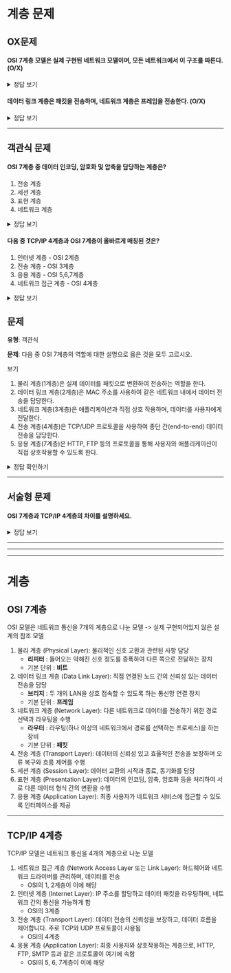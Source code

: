 # 계층 문제

## OX문제

#### OSI 7계층 모델은 실제 구현된 네트워크 모델이며, 모든 네트워크에서 이 구조를 따른다. (O/X)

<details> <summary>정답 보기</summary> X (OSI 7계층은 개념적 참조 모델이며, 실제 네트워크는 TCP/IP 모델을 주로 사용함) </details>

#### 데이터 링크 계층은 패킷을 전송하며, 네트워크 계층은 프레임을 전송한다. (O/X)

<details> <summary>정답 보기</summary> X (데이터 링크 계층은 프레임, 네트워크 계층은 패킷을 전송함) </details>

---

## 객관식 문제

#### OSI 7계층 중 데이터 인코딩, 암호화 및 압축을 담당하는 계층은?

1. 전송 계층
2. 세션 계층
3. 표현 계층
4. 네트워크 계층
<details> <summary>정답 보기</summary> 3. 표현 계층 </details>

#### 다음 중 TCP/IP 4계층과 OSI 7계층이 올바르게 매칭된 것은?

1. 인터넷 계층 - OSI 2계층
2. 전송 계층 - OSI 3계층
3. 응용 계층 - OSI 5,6,7계층
4. 네트워크 접근 계층 - OSI 4계층
<details> <summary>정답 보기</summary> 3. 응용 계층 - OSI 5,6,7계층 </details>

## 문제

**유형**: 객관식

**문제**: 다음 중 OSI 7계층의 역할에 대한 설명으로 옳은 것을 모두 고르시오.

보기

1. 물리 계층(1계층)은 실제 데이터를 패킷으로 변환하여 전송하는 역할을 한다.
2. 데이터 링크 계층(2계층)은 MAC 주소를 사용하여 같은 네트워크 내에서 데이터 전송을 담당한다.
3. 네트워크 계층(3계층)은 애플리케이션과 직접 상호 작용하며, 데이터를 사용자에게 전달한다.
4. 전송 계층(4계층)은 TCP/UDP 프로토콜을 사용하여 종단 간(end-to-end) 데이터 전송을 담당한다.
5. 응용 계층(7계층)은 HTTP, FTP 등의 프로토콜을 통해 사용자와 애플리케이션이 직접 상호작용할 수 있도록 한다.

<details>
<summary>정답 확인하기</summary>

**정답**: 2, 4, 5

**해설**

- 물리 계층(1계층): 데이터를 전기적(유선) 또는 무선(전파) 신호로 변환하여 실제 전송한다.
- 데이터 링크 계층(2계층): MAC 주소를 이용하여 같은 네트워크 내에서 신뢰성 있는 데이터 전송을 담당한다.
- 네트워크 계층(3계층): IP 주소를 사용하여 패킷을 목적지까지 전달하며, 경로 설정을 수행한다.
- 전송 계층(4계층): TCP/UDP 프로토콜을 사용하여 종단 간(end-to-end) 통신을 보장한다.
- 세션 계층(5계층): 통신 세션을 설정, 유지 및 종료하는 역할을 한다.
- 표현 계층(6계층): 데이터의 인코딩, 암호화, 압축 등을 수행하여 응용 계층과 하위 계층 간 변환을 돕는다.
- 응용 계층(7계층): HTTP, FTP, SMTP 등 사용자와 직접 상호작용하는 프로토콜을 포함한다.
</details>

---

## 서술형 문제

#### OSI 7계층과 TCP/IP 4계층의 차이를 설명하세요.

<details> <summary>정답 보기</summary> OSI 7계층은 네트워크 통신을 7단계로 나눈 개념적 모델이며, TCP/IP 4계층은 실제 구현된 네트워크 모델이다. TCP/IP 4계층은 OSI 7계층을 단순화하여 네트워크 접근 계층(1,2계층), 인터넷 계층(3계층), 전송 계층(4계층), 응용 계층(5,6,7계층)으로 구성된다. </details>

---

---

---

# 계층

## OSI 7계층

OSI 모델은 네트워크 통신을 7개의 계층으로 나눈 모델
-> 실제 구현되어있지 않은 설계의 참조 모델

1. 물리 계층 (Physical Layer): 물리적인 신호 교환과 관련된 사항 담당
   - **리피터** : 들어오는 약해진 신호 정도를 증폭하여 다른 쪽으로 전달하는 장치
   - 기본 단위 : **비트**
2. 데이터 링크 계층 (Data Link Layer): 직접 연결된 노드 간의 신뢰성 있는 데이터 전송을 담당
   - **브리지** : 두 개의 LAN을 상호 접속할 수 있도록 하는 통신망 연결 장치
   - 기본 단위 : **프레임**
3. 네트워크 계층 (Network Layer): 다른 네트워크로 데이터를 전송하기 위한 경로 선택과 라우팅을 수행
   - **라우터** : 라우팅(하나 이상의 네트워크에서 경로를 선택하는 프로세스)을 하는 장비
   - 기본 단위 : **패킷**
4. 전송 계층 (Transport Layer): 데이터의 신뢰성 있고 효율적인 전송을 보장하며 오류 복구와 흐름 제어를 수행
5. 세션 계층 (Session Layer): 데이터 교환의 시작과 종료, 동기화를 담당
6. 표현 계층 (Presentation Layer): 데이터의 인코딩, 압축, 암호화 등을 처리하여 서로 다른 데이터 형식 간의 변환을 수행
7. 응용 계층 (Application Layer): 최종 사용자가 네트워크 서비스에 접근할 수 있도록 인터페이스를 제공

---

## TCP/IP 4계층

TCP/IP 모델은 네트워크 통신을 4개의 계층으로 나눈 모델

1. 네트워크 접근 계층 (Network Access Layer 또는 Link Layer): 하드웨어와 네트워크 드라이버를 관리하며, 데이터를 전송
   - OSI의 1, 2계층이 이에 해당
2. 인터넷 계층 (Internet Layer): IP 주소를 할당하고 데이터 패킷을 라우팅하며, 네트워크 간의 통신을 가능하게 함
   - OSI의 3계층
3. 전송 계층 (Transport Layer): 데이터 전송의 신뢰성을 보장하고, 데이터 흐름을 제어합니다. 주로 TCP와 UDP 프로토콜이 사용됨
   - OSI의 4계층
4. 응용 계층 (Application Layer): 최종 사용자와 상호작용하는 계층으로, HTTP, FTP, SMTP 등과 같은 프로토콜이 여기에 속함
   - OSI의 5, 6, 7계층이 이에 해당
